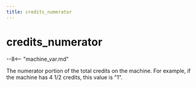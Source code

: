 ```yaml
---
title: credits_numerator
---
```


# credits_numerator


--8<-- "machine_var.md"

The numerator portion of the total credits on the machine. For example,
if the machine has 4 1/2 credits, this value is "1".
